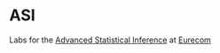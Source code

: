 # ASI
Labs for the [Advanced Statistical Inference](http://www.eurecom.fr/en/course/ASI-2018Spring) at [Eurecom](http://www.eurecom.fr/en/)
